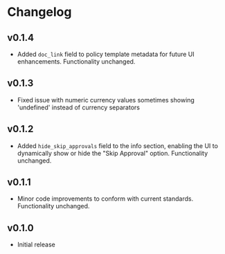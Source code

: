 # Changelog

## v0.1.4

- Added `doc_link` field to policy template metadata for future UI enhancements. Functionality unchanged.

## v0.1.3

- Fixed issue with numeric currency values sometimes showing 'undefined' instead of currency separators

## v0.1.2

- Added `hide_skip_approvals` field to the info section, enabling the UI to dynamically show or hide the "Skip Approval" option. Functionality unchanged.

## v0.1.1

- Minor code improvements to conform with current standards. Functionality unchanged.

## v0.1.0

- Initial release
